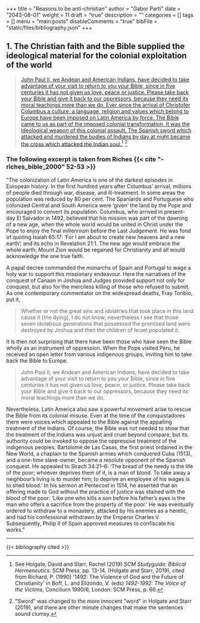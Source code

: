 +++
title = "Reasons to be anti-christian"
author = "Gabor Parti"
date = "2043-08-01"
weight = 11
draft = "true"
description = ""
categories = []
tags = []
menu = "main:posts"
disableComments = "true"
bibFile = "static/files/bibliography.json" 
+++

## 1. The Christian faith and the Bible supplied the ideological material for the colonial exploitation of the world

>[John Paul II, we Andean and American Indians, have decided to take advantage of your visit to return to you your Bible, since in five centuries it has not given us love, peace or justice.
>Please take back your Bible and give it back to our oppressors, because they need its moral teachings more than we do. Ever since the arrival of Christofer Columbus a culture, a language, religion and values which belong to Europe have been imposed on Latin America by force.
> The Bible came to us as part of the imposed colonial transformation. It was the ideological weapon of this colonial assault. The Spanish sword which attacked and murdered the bodies of Indians by day at night became the cross which attacked the Indian soul.](https://archive.org/details/14921992voiceofv0006unse/page/66/mode/2up)[^1] [^2]

[^1]: See Holgate, David and Starr, Rachel (2019) *SCM Studyguide: Biblical Hermeneutics*. SCM Press, pp. 13-14. (Holgate and Starr, 2019), cited from Richard, P. (1990) '1492: The Violence of God and the Future of Christianity' in Boff, L. and Elizondo, V. (eds) *1492-1992: The Voice of the Victims*, Conciliurn 1990/6,
London: SCM Press, p. 66.

[^2]: "Sword" was changed to the more innocent "word" in Holgate and Starr (2019), and there are other minute changes that make the sentences sound clumsy. 

### The following excerpt is taken from Riches {{< cite "-riches_bible_2000" 52-53 >}}

"The colonization of Latin America is one of the darkest episodes in European history. In the first hundred years after Columbus’ arrival, millions of people died through war, disease, and ill-treatment. In some areas the population was reduced by 80 per cent. The Spaniards and Portuguese who colonized Central and South America were ‘given’ the land by the Pope and encouraged to convert its population. Columbus, who arrived in present-day El Salvador in 1492, believed that his mission was part of the dawning of a new age, when the whole world would be united in Christ under the Pope to enjoy the final millennium before the Last Judgement. He was fond of quoting Isaiah 65:17: ‘For I am about to create new heavens and a new earth’; and its echo in Revelation 21:1. The new age would embrace the whole earth; Mount Zion would be regained for Christianity and all would acknowledge the one true faith.

A papal decree commanded the monarchs of Spain and Portugal to wage a holy war to support this missionary endeavour. Here the narratives of the conquest of Canaan in Joshua and Judges provided support not only for conquest, but also for the merciless killing of those who refused to submit. As one contemporary commentator on the widespread deaths, Fray Toribio, put it,

>Whether or not the great sins and idolatries that took place in this land cause it [the dying], I do not know; nevertheless I see that those seven idolatrous generations that possessed the promised land were destroyed by Joshua and then the children of Israel populated it.

It is then not surprising that there have been those who have seen the Bible wholly as an instrument of oppression. When the Pope visited Peru, he received an open letter from various indigenous groups, inviting him to take back the Bible to Europe.

>John Paul II, we Andean and American Indians, have decided to take advantage of your visit to return to you your Bible, since in five centuries it has not given us love, peace, or justice. Please take back your Bible and give it back to our oppressors, because they need its moral teachings more than we do. 

Nevertheless, Latin America also saw a powerful movement arise to rescue the Bible from its colonial misuse. Even at the time of the conquistadores there were voices which appealed to the Bible against the appalling treatment of the Indians. Of course, the Bible was not needed to show that the treatment of the Indians was unjust and cruel beyond compare, but its authority could be invoked to oppose the oppressive treatment of the indigenous peoples. Bartolomé de Las Casas, the first priest ordained in the New World, a chaplain to the Spanish armies which conquered Cuba (1513), and a one-time slave-owner, became a resolute opponent of the Spanish conquest. He appealed to Sirach 34:21–6: ‘The bread of the needy is the life of the poor; whoever deprives them of it, is a man of blood. To take away a neighbour’s living is to murder him; to deprive an employee of his wages is to shed blood.’ In his sermon at Pentecost in 1514, he asserted that an offering made to God without the practice of justice was stained with the blood of the poor: ‘Like one who kills a son before his father’s eyes is the man who offers a sacrifice from the property of the poor.’ He was eventually ordered to withdraw to a monastery, attacked by his enemies as a heretic, and had his confessional withdrawn by the Emperor Charles V. Subsequently, Philip II of Spain approved measures to confiscate his works."  

***

{{< bibliography cited >}}
